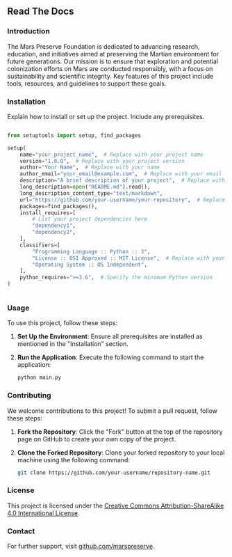 ## Read The Docs

### Introduction
The Mars Preserve Foundation is dedicated to advancing research, education, and initiatives aimed at preserving the Martian environment for future generations. Our mission is to ensure that exploration and potential colonization efforts on Mars are conducted responsibly, with a focus on sustainability and scientific integrity. Key features of this project include tools, resources, and guidelines to support these goals.

### Installation
Explain how to install or set up the project. Include any prerequisites.

```py

from setuptools import setup, find_packages

setup(
    name="your_project_name",  # Replace with your project name
    version="1.0.0",  # Replace with your project version
    author="Your Name",  # Replace with your name
    author_email="your_email@example.com",  # Replace with your email
    description="A brief description of your project",  # Replace with your project description
    long_description=open("README.md").read(),
    long_description_content_type="text/markdown",
    url="https://github.com/your-username/your-repository",  # Replace with your GitHub repository URL
    packages=find_packages(),
    install_requires=[
        # List your project dependencies here
        "dependency1",
        "dependency2",
    ],
    classifiers=[
        "Programming Language :: Python :: 3",
        "License :: OSI Approved :: MIT License",  # Replace with your license
        "Operating System :: OS Independent",
    ],
    python_requires=">=3.6",  # Specify the minimum Python version
)



```

### Usage
To use this project, follow these steps:

1. **Set Up the Environment**: Ensure all prerequisites are installed as mentioned in the "Installation" section.

2. **Run the Application**: Execute the following command to start the application:
   ```bash
   python main.py

### Contributing
We welcome contributions to this project! To submit a pull request, follow these steps:

1. **Fork the Repository**: Click the "Fork" button at the top of the repository page on GitHub to create your own copy of the project.

2. **Clone the Forked Repository**: Clone your forked repository to your local machine using the following command:
   ```bash
   git clone https://github.com/your-username/repository-name.git

### License
This project is licensed under the [Creative Commons Attribution-ShareAlike 4.0 International License](https://creativecommons.org/licenses/by-sa/4.0/).

### Contact
For further support, visit [github.com/marspreserve](https://github.com/marspreserve).

